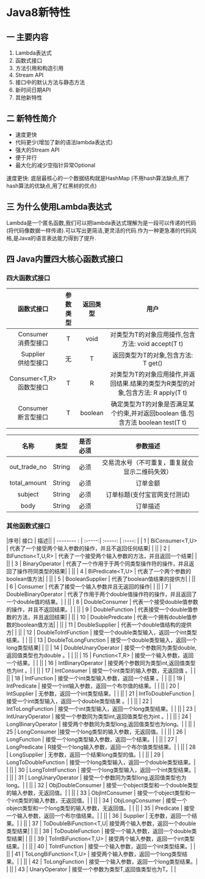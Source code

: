 
# Java8新特性 #

## 一 主要内容 ##

1. Lambda表达式
2. 函数式接口
3. 方法引用和构造引用
4. Stream API
5. 接口中的默认方法与静态方法
6. 新时间日期API
7. 其他新特性

## 二 新特性简介 ##

- 	速度更快
- 	代码更少(增加了新的语法lambda表达式) 
- 	强大的Stream API
- 	便于并行
- 	最大化的减少空指针异常Optional


速度更快:  底层最核心的一个数据结构就是HashMap
(不用hash算法缺点,用了hash算法的优缺点,用了红黑树的优点)



## 三 为什么使用Lambda表达式 ##

  Lambda是一个匿名函数,我们可以把lambda表达式理解为是一段可以传递的代码(将代码像数据一样传递).可以写出更简洁,更灵活的代码.作为一种更急凑的代码风格,是Java的语言表达能力得到了提升.


## 四 Java内置四大核心函数式接口 ##



### 四大函数式接口 ###

| 函数式接口                  | 参数类型 | 返回类型   |  用户  
| :----: | :---: | :---: | :---:
| Consumer<T><br>消费型接口  |   T     | void   |对类型为T的对象应用操作,包含方法: void accept(T t)
| Supplier<T><br>供给型接口   |    无   |    T    |返回类型为T的对象,包含方法: T get() 
| Consumer<T,R><br>函数型接口  |    T    |   R    | 对类型为T的对象应用操作,并返回结果.结果的类型为R类型的对象,包含方法: R apply(T t) 
| Consumer<T><br>断言型接口    |    T   |boolean |  确定类型为T的对象是否满足某个约束,并对返回boolean 值.包含方法 boolean test(T t)  



| 名称   | 类型 | 是否必须| 参数描述
| :----: | :---: | :---: | :---:
| out_trade_no  |String|  必须  |   交易流水号（不可重复，重复就会显示二维码失效）
| total_amount  |String|  必须  |   订单金额
| subject  |String|  必须  |   订单标题(支付宝官网支付测试)
| body  |String|  必须  |   订单描述



### 其他函数式接口 ###
|序号|	接口 | 描述||
| -------- :                  | :-----:| :-----:    | :----:  |
|  1	| BiConsumer<T,U>       |    代表了一个接受两个输入参数的操作，并且不返回任何结果|
|  || 
|  2	| BiFunction<T,U,R>     |    代表了一个接受两个输入参数的方法，并且返回一个结果|
|  || 
|  3	| BinaryOperator<T>     |    代表了一个作用于于两个同类型操作符的操作，并且返回了操作符同类型的结果|
|  || 
|  4	| BiPredicate<T,U>      |   代表了一个两个参数的boolean值方法|
|  || 
|  5	| BooleanSupplier       |   代表了boolean值结果的提供方|
|  || 
|  6	| Consumer<T>           |  代表了接受一个输入参数并且无返回的操作|
|  || 
|  7	| DoubleBinaryOperator  |   代表了作用于两个double值操作符的操作，并且返回了一个double值的结果。|
|   || 
|  8	| DoubleConsumer        |  代表一个接受double值参数的操作，并且不返回结果。|
|  || 
|  9	| DoubleFunction<R>     |    代表接受一个double值参数的方法，并且返回结果|
|  || 
|  10	| DoublePredicate       |  代表一个拥有double值参数的boolean值方法|
|  || 
|  11	| DoubleSupplier        | 代表一个double值结构的提供方|
|  || 
|  12	| DoubleToIntFunction   |       接受一个double类型输入，返回一个int类型结果。|
|  || 
|  13	| DoubleToLongFunction  |       接受一个double类型输入，返回一个long类型结果|
|  || 
|  14	| DoubleUnaryOperator   |      接受一个参数同为类型double,返回值类型也为double 。|
|  || 
|  15	| Function<T,R>         |       接受一个输入参数，返回一个结果。|
|  || 
|  16	| IntBinaryOperator     |   接受两个参数同为类型int,返回值类型也为int 。|
|  || 
|  17	| IntConsumer           |         接受一个int类型的输入参数，无返回值 。|
|  || 
|  18	| IntFunction<R>        |        接受一个int类型输入参数，返回一个结果 。|
|  || 
|  19	| IntPredicate          |        接受一个int输入参数，返回一个布尔值的结果。|
|  || 
|  20	| IntSupplier           |         无参数，返回一个int类型结果。|
|  || 
|  21	| IntToDoubleFunction   |  接受一个int类型输入，返回一个double类型结果 。|
|  || 
|  22	| IntToLongFunction     |    接受一个int类型输入，返回一个long类型结果。|
|  || 
|  23	| IntUnaryOperator      |    接受一个参数同为类型int,返回值类型也为int 。|
|  || 
|  24	| LongBinaryOperator    |     接受两个参数同为类型long,返回值类型也为long。|
|  || 
|  25	| LongConsumer          |接受一个long类型的输入参数，无返回值。|
|  || 
|  26	| LongFunction<R>       |   接受一个long类型输入参数，返回一个结果。|
|  || 
|  27	| LongPredicate         |        R接受一个long输入参数，返回一个布尔值类型结果。|
|  || 
|  28	| LongSupplier          |       无参数，返回一个结果long类型的值。|
|   || 
|  29	| LongToDoubleFunction  |        接受一个long类型输入，返回一个double类型结果。|
|  || 
|  30	| LongToIntFunction     |    接受一个long类型输入，返回一个int类型结果。|
|  || 
|  31	| LongUnaryOperator     |    接受一个参数同为类型long,返回值类型也为long。|
|  || 
|  32	| ObjDoubleConsumer<T>  |        接受一个object类型和一个double类型的输入参数，无返回值。|
|  || 
|  33	| ObjIntConsumer<T>     |     接受一个object类型和一个int类型的输入参数，无返回值。|
|  || 
|  34	| ObjLongConsumer<T>    |     接受一个object类型和一个long类型的输入参数，无返回值。|
|  || 
|  35	| Predicate<T>          |      接受一个输入参数，返回一个布尔值结果。|
|  || 
|  36	| Supplier<T>           |    无参数，返回一个结果。|
|  || 
|  37	| ToDoubleBiFunction<T,U|          接受两个输入参数，返回一个double类型结果|
|  || 
|  38	| ToDoubleFunction<T>   |      接受一个输入参数，返回一个double类型结果|
|  || 
|  39	| ToIntBiFunction<T,U>  |        接受两个输入参数，返回一个int类型结果。|
|  || 
|  40	| ToIntFunction<T>      |    接受一个输入参数，返回一个int类型结果。|
|  || 
|  41	| ToLongBiFunction<T,U> |        接受两个输入参数，返回一个long类型结果。|
|  || 
|  42	| ToLongFunction<T>     |    接受一个输入参数，返回一个long类型结果。|
|  || 
|  43	| UnaryOperator<T>      |   接受一个参数为类型T,返回值类型也为T。|
|
